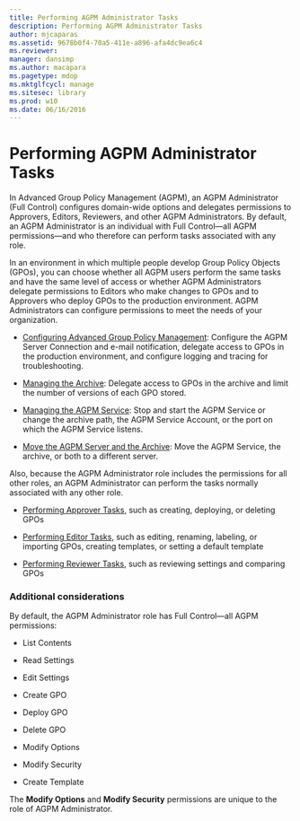 ```yaml
---
title: Performing AGPM Administrator Tasks
description: Performing AGPM Administrator Tasks
author: mjcaparas
ms.assetid: 9678b0f4-70a5-411e-a896-afa4dc9ea6c4
ms.reviewer: 
manager: dansimp
ms.author: macapara
ms.pagetype: mdop
ms.mktglfcycl: manage
ms.sitesec: library
ms.prod: w10
ms.date: 06/16/2016
---
```



# Performing AGPM Administrator Tasks


In Advanced Group Policy Management (AGPM), an AGPM Administrator (Full Control) configures domain-wide options and delegates permissions to Approvers, Editors, Reviewers, and other AGPM Administrators. By default, an AGPM Administrator is an individual with Full Control—all AGPM permissions—and who therefore can perform tasks associated with any role.

In an environment in which multiple people develop Group Policy Objects (GPOs), you can choose whether all AGPM users perform the same tasks and have the same level of access or whether AGPM Administrators delegate permissions to Editors who make changes to GPOs and to Approvers who deploy GPOs to the production environment. AGPM Administrators can configure permissions to meet the needs of your organization.

-   [Configuring Advanced Group Policy Management](configuring-advanced-group-policy-management.md): Configure the AGPM Server Connection and e-mail notification, delegate access to GPOs in the production environment, and configure logging and tracing for troubleshooting.

-   [Managing the Archive](managing-the-archive.md): Delegate access to GPOs in the archive and limit the number of versions of each GPO stored.

-   [Managing the AGPM Service](managing-the-agpm-service-agpm30ops.md): Stop and start the AGPM Service or change the archive path, the AGPM Service Account, or the port on which the AGPM Service listens.

-   [Move the AGPM Server and the Archive](move-the-agpm-server-and-the-archive.md): Move the AGPM Service, the archive, or both to a different server.

Also, because the AGPM Administrator role includes the permissions for all other roles, an AGPM Administrator can perform the tasks normally associated with any other role.

-   [Performing Approver Tasks](performing-approver-tasks-agpm30ops.md), such as creating, deploying, or deleting GPOs

-   [Performing Editor Tasks](performing-editor-tasks-agpm30ops.md), such as editing, renaming, labeling, or importing GPOs, creating templates, or setting a default template

-   [Performing Reviewer Tasks](performing-reviewer-tasks-agpm30ops.md), such as reviewing settings and comparing GPOs

### Additional considerations

By default, the AGPM Administrator role has Full Control—all AGPM permissions:

-   List Contents

-   Read Settings

-   Edit Settings

-   Create GPO

-   Deploy GPO

-   Delete GPO

-   Modify Options

-   Modify Security

-   Create Template

The **Modify Options** and **Modify Security** permissions are unique to the role of AGPM Administrator.

 

 





